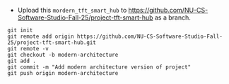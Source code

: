 - Upload this `mordern_tft_smart_hub` to <https://github.com/NU-CS-Software-Studio-Fall-25/project-tft-smart-hub> as a branch.
```
git init
git remote add origin https://github.com/NU-CS-Software-Studio-Fall-25/project-tft-smart-hub.git
git remote -v
git checkout -b modern-architecture
git add .
git commit -m "Add modern architecture version of project"
git push origin modern-architecture
```